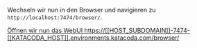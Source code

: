 Wechseln wir nun in den Browser und navigieren zu `http://localhost:7474/browser/`.

[Öffnen wir nun das WebUI https://[[HOST_SUBDOMAIN]]-7474-[[KATACODA_HOST]].environments.katacoda.com/browser/](https://[[HOST_SUBDOMAIN]]-7474-[[KATACODA_HOST]].environments.katacoda.com/browser/)

